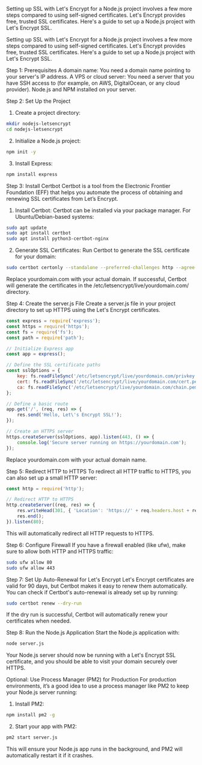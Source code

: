Setting up SSL with Let's Encrypt for a Node.js project involves a few more steps compared to using self-signed certificates. Let's Encrypt provides 
free, trusted SSL certificates. Here's a guide to set up a Node.js project with Let's Encrypt SSL.


Setting up SSL with Let's Encrypt for a Node.js project involves a few more steps compared to using self-signed certificates. Let's Encrypt provides 
free, trusted SSL certificates. Here's a guide to set up a Node.js project with Let's Encrypt SSL.

Step 1: Prerequisites
A domain name: You need a domain name pointing to your server's IP address.
A VPS or cloud server: You need a server that you have SSH access to (for example, on AWS, DigitalOcean, or any cloud provider).
Node.js and NPM installed on your server.

Step 2: Set Up the Project
1. Create a project directory:

```bash
mkdir nodejs-letsencrypt
cd nodejs-letsencrypt
```

2. Initialize a Node.js project:

```bash
npm init -y
```

3. Install Express:

```bash
npm install express
```

Step 3: Install Certbot
Certbot is a tool from the Electronic Frontier Foundation (EFF) that helps you automate the process of obtaining and renewing SSL certificates from 
Let’s Encrypt.

1. Install Certbot: Certbot can be installed via your package manager. For Ubuntu/Debian-based systems:

```bash
sudo apt update
sudo apt install certbot
sudo apt install python3-certbot-nginx
```

2. Generate SSL Certificates: Run Certbot to generate the SSL certificate for your domain:

```bash
sudo certbot certonly --standalone --preferred-challenges http --agree-tos --email youremail@example.com -d yourdomain.com
```

Replace yourdomain.com with your actual domain. If successful, Certbot will generate the certificates in the /etc/letsencrypt/live/yourdomain.com/ 
directory.

Step 4: Create the server.js File
Create a server.js file in your project directory to set up HTTPS using the Let's Encrypt certificates.

```javascript
const express = require('express');
const https = require('https');
const fs = require('fs');
const path = require('path');

// Initialize Express app
const app = express();

// Define the SSL certificate paths
const sslOptions = {
    key: fs.readFileSync('/etc/letsencrypt/live/yourdomain.com/privkey.pem'),
    cert: fs.readFileSync('/etc/letsencrypt/live/yourdomain.com/cert.pem'),
    ca: fs.readFileSync('/etc/letsencrypt/live/yourdomain.com/chain.pem')
};

// Define a basic route
app.get('/', (req, res) => {
    res.send('Hello, Let\'s Encrypt SSL!');
});

// Create an HTTPS server
https.createServer(sslOptions, app).listen(443, () => {
    console.log('Secure server running on https://yourdomain.com');
});
```

Replace yourdomain.com with your actual domain name.

Step 5: Redirect HTTP to HTTPS
To redirect all HTTP traffic to HTTPS, you can also set up a small HTTP server:

```javascript
const http = require('http');

// Redirect HTTP to HTTPS
http.createServer((req, res) => {
    res.writeHead(301, { 'Location': 'https://' + req.headers.host + req.url });
    res.end();
}).listen(80);
```

This will automatically redirect all HTTP requests to HTTPS.

Step 6: Configure Firewall
If you have a firewall enabled (like ufw), make sure to allow both HTTP and HTTPS traffic:

```bash
sudo ufw allow 80
sudo ufw allow 443
```

Step 7: Set Up Auto-Renewal for Let's Encrypt
Let's Encrypt certificates are valid for 90 days, but Certbot makes it easy to renew them automatically. You can check if Certbot's auto-renewal is 
already set up by running:

```bash
sudo certbot renew --dry-run
```

If the dry run is successful, Certbot will automatically renew your certificates when needed.

Step 8: Run the Node.js Application
Start the Node.js application with:

```bash
node server.js
```
Your Node.js server should now be running with a Let's Encrypt SSL certificate, and you should be able to visit your domain securely over HTTPS.

Optional: Use Process Manager (PM2) for Production
For production environments, it’s a good idea to use a process manager like PM2 to keep your Node.js server running:

1. Install PM2:

```bash
npm install pm2 -g
```

2. Start your app with PM2:

```bash
pm2 start server.js
```

This will ensure your Node.js app runs in the background, and PM2 will automatically restart it if it crashes.

